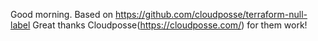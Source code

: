 Good morning.
Based on https://github.com/cloudposse/terraform-null-label
Great thanks Cloudposse(https://cloudposse.com/) for them work!

